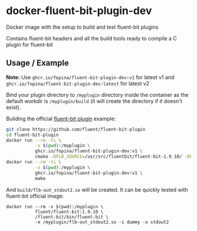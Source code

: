 # docker-fluent-bit-plugin-dev

Docker image with the setup to build and test fluent-bit plugins

Contains fluent-bit headers and all the build tools ready to compile a C plugin for fluent-bit

## Usage / Example

**Note:** Use `ghcr.io/fopina/fluent-bit-plugin-dev:v1` for latest v1 and `ghcr.io/fopina/fluent-bit-plugin-dev:latest` for latest v2

Bind your plugin directory to `/myplugin` directory inside the container as the default workdir is `/myplugin/build` (it will create the directory if it doesn't exist).

Building the official [fluent-bit plugin](https://github.com/fluent/fluent-bit-plugin) example:

```bash
git clone https://github.com/fluent/fluent-bit-plugin
cd fluent-bit-plugin
docker run --rm -ti \
           -v $(pwd):/myplugin \
           ghcr.io/fopina/fluent-bit-plugin-dev:v1 \
           cmake -DFLB_SOURCE=/usr/src/fluentbit/fluent-bit-1.9.10/ -DPLUGIN_NAME=out_stdout2 ../
docker run --rm -ti \
           -v $(pwd):/myplugin \
           ghcr.io/fopina/fluent-bit-plugin-dev:v1 \
           make
```

And `build/flb-out_stdout2.so` will be created. It can be quickly tested with fluent-bit official image:

```
docker run --rm -v $(pwd):/myplugin \
           fluent/fluent-bit:1.9.10 \
           /fluent-bit/bin/fluent-bit \
           -e /myplugin/flb-out_stdout2.so -i dummy -o stdout2
```
